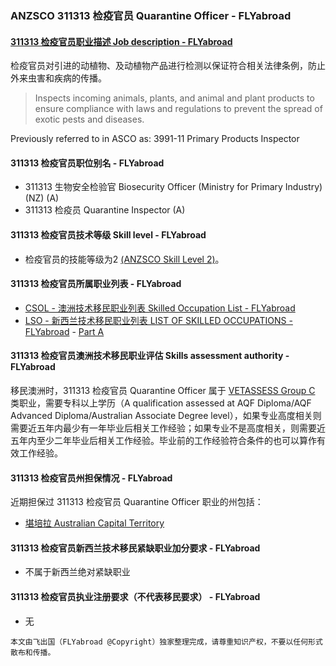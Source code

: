 ### ANZSCO 311313 检疫官员 Quarantine Officer - FLYabroad ###

#### [311313 检疫官员职业描述 Job description - FLYabroad](http://www.flyabroadvisa.com/anzsco/3113.html#311313)

检疫官员对引进的动植物、及动植物产品进行检测以保证符合相关法律条例，防止外来虫害和疾病的传播。

> Inspects incoming animals, plants, and animal and plant products to ensure compliance with laws and regulations to prevent the spread of exotic pests and diseases.

Previously referred to in ASCO as:
3991-11 Primary Products Inspector

#### 311313 检疫官员职位别名 - FLYabroad
 
- 311313 生物安全检验官 Biosecurity Officer (Ministry for Primary Industry) (NZ) (A)
- 311313 检疫员 Quarantine Inspector (A)

#### 311313 检疫官员技术等级 Skill level - FLYabroad

- 检疫官员的技能等级为2 [(ANZSCO Skill Level 2)](http://www.flyabroadvisa.com/anzsco/)。

#### 311313 检疫官员所属职业列表 - FLYabroad

- [CSOL - 澳洲技术移民职业列表 Skilled Occupation List - FLYabroad](http://www.flyabroadvisa.com/sol/)
- [LSO - 新西兰技术移民职业列表 LIST OF SKILLED OCCUPATIONS - FLYabroad](http://nz.flyabroadvisa.com/lso/) - [Part A](parta)

#### 311313 检疫官员澳洲技术移民职业评估 Skills assessment authority - FLYabroad

移民澳洲时，311313 检疫官员 Quarantine Officer 属于 [VETASSESS Group C ](http://www.flyabroadvisa.com/ass/vetassess.html)类职业，需要专科以上学历（A qualification assessed at AQF Diploma/AQF Advanced Diploma/Australian Associate Degree level），如果专业高度相关则需要近五年内最少有一年毕业后相关工作经验；如果专业不是高度相关，则需要近五年内至少二年毕业后相关工作经验。毕业前的工作经验符合条件的也可以算作有效工作经验。

#### 311313 检疫官员州担保情况 - FLYabroad

近期担保过 311313 检疫官员 Quarantine Officer 职业的州包括：

- [堪培拉 Australian Capital Territory](http://www.flyabroadvisa.com/zdb/act.html)

#### 311313 检疫官员新西兰技术移民紧缺职业加分要求 - FLYabroad

- 不属于新西兰绝对紧缺职业

#### 311313 检疫官员执业注册要求（不代表移民要求） - FLYabroad

- 无

`本文由飞出国（FLYabroad @Copyright）独家整理完成，请尊重知识产权，不要以任何形式散布和传播。`